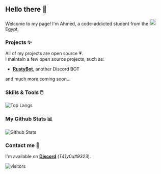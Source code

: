 ## Hello there 👋

Welcome to my page! I'm Ahmed, a code-addicted student from the <img src="https://upload.wikimedia.org/wikipedia/commons/f/fe/Flag_of_Egypt.svg" width=20/> Egypt, 


### Projects ✨

All of my projects are open source 💗.  
I maintain a few open source projects, such as:

* **[RustyBot](https://github.com/SpaceLeft/RustyBot)**, another Discord BOT  

and much more coming soon...

### Skills & Tools 🖱️
![Top Langs](https://github-readme-stats.vercel.app/api/top-langs/?username=SpaceLeft&hide=TeX&layout=compact)

### My Github Stats 📊
![Github Stats](https://github-readme-stats.vercel.app/api?username=SpaceLeft&count_private=true&show_icons=true&include_all_commits=true)

### Contact me 🤝
I'm available on **[Discord](https://discord.gg/kXJqYka4uN)** (_T41y0u#9323_).

![visitors](https://visitor-badge.laobi.icu/badge?page_id=SpaceLeft.SpaceLeft)
